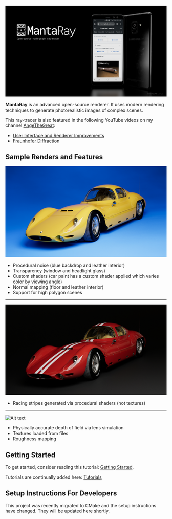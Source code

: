 ![Alt text](docs/public/banners/mantaray_banner_v4.png?raw=true)

**MantaRay** is an advanced open-source renderer. It uses modern rendering techniques to generate photorealistic images of complex scenes.

This ray-tracer is also featured in the following YouTube videos on my channel [AngeTheGreat](https://www.youtube.com/channel/UCV0t1y4h_6-2SqEpXBXgwFQ):
- [User Interface and Renderer Improvements](https://youtu.be/8liHiCNM4iU)
- [Fraunhofer Diffraction](https://youtu.be/QWqb5Gewbx8)

## Sample Renders and Features

![Alt text](docs/public/samples/2021-05-05_T01_36_43_quick_render_S16384.jpg?raw=true)

- Procedural noise (blue backdrop and leather interior)
- Transparency (window and headlight glass)
- Custom shaders (car paint has a custom shader applied which varies color by viewing angle)
- Normal mapping (floor and leather interior)
- Support for high polygon scenes
---

![Alt text](docs/public/samples/2021-05-06_T01_02_44_quick_render_S16384.jpg?raw=true)

- Racing stripes generated via procedural shaders (not textures)
---

![Alt text](docs/public/samples/2019-03-20_T18_24_22_stock_scene_S14800.jpg?raw=true)
- Physically accurate depth of field via lens simulation
- Textures loaded from files
- Roughness mapping

## Getting Started

To get started, consider reading this tutorial: [Getting Started](docs/public/tutorials/1_getting_started/1_getting_started.md).

Tutorials are continually added here: [Tutorials](docs/public/tutorials/all_tutorials.md)
 
## Setup Instructions For Developers

This project was recently migrated to CMake and the setup instructions have changed. They will be updated here shortly.
